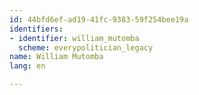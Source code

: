 ```yaml
---
id: 44bfd6ef-ad19-41fc-9383-59f254bee19a
identifiers:
- identifier: william_mutomba
  scheme: everypolitician_legacy
name: William Mutomba
lang: en

---
```

